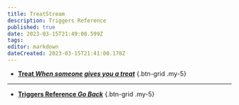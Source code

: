 ```yaml
---
title: TreatStream
description: Triggers Reference
published: true
date: 2023-03-15T21:49:08.599Z
tags: 
editor: markdown
dateCreated: 2023-03-15T21:41:00.178Z
---
```


- [<i class="mdi mdi-food primary--text"></i> **Treat *When someone gives you a treat***](/Triggers/TreatStream/Treat)
{.btn-grid .my-5}

---

- [<i class="mdi mdi-chevron-left"></i>**Triggers Reference *Go Back***](/Triggers)
{.btn-grid .my-5}